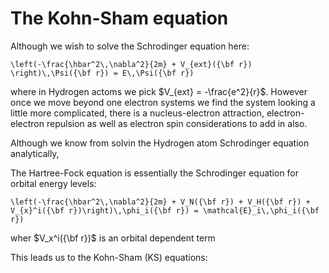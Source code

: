 # The Kohn-Sham equation

Although we wish to solve the Schrodinger equation here:

```{math}
\left(-\frac{\hbar^2\,\nabla^2}{2m} + V_{ext}({\bf r}) \right)\,\Psi({\bf r}) = E\,\Psi({\bf r})
```
where in Hydrogen actoms we pick $V_{ext} = -\frac{e^2}{r}$.  However once we move beyond one electron systems we find the system looking a little more complicated, there is a 
nucleus-electron attraction, electron-electron repulsion as well as electron spin considerations to add in also.  

Although we know from solvin the Hydrogen atom Schrodinger equation analytically, 

The Hartree-Fock equation is essentially the Schrodinger equation for orbital energy levels:
```{math}
\left(-\frac{\hbar^2\,\nabla^2}{2m} + V_N({\bf r}) + V_H({\bf r}) + V_{x}^i({\bf r})\right)\,\phi_i({\bf r}) = \mathcal{E}_i\,\phi_i({\bf r})
```
wher $V_x^i({\bf r})$ is an orbital dependent term 


This leads us to the Kohn-Sham (KS) equations:
